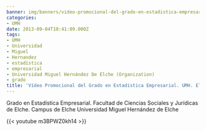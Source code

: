 ```yaml
---
banner: img/banners/video-promocional-del-grado-en-estadistica-empresarial-umh-elche.jpg
categories:
- UMH
date: 2013-09-04T10:41:09.000Z
tags:
- UMH
- Universidad
- Miguel
- Hernandez
- estadística
- empresarial
- Universidad Miguel Hernández De Elche (Organization)
- grado
title: 'Vídeo Promocional del Grado en Estadística Empresarial. UMH. Elche'
---
```


Grado en Estadística Empresarial.
Facultad de Ciencias Sociales y Jurídicas de Elche. 
Campus de Elche
Universidad Miguel Hernández de Elche

{{< youtube m3BPWZ0kh14 >}}

